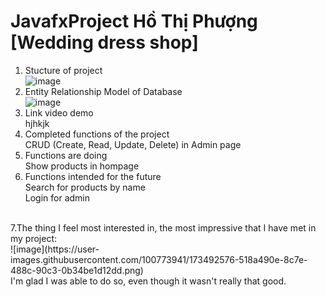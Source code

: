 # JavafxProject Hồ Thị Phượng [Wedding dress shop]
1. Stucture of project <br>
 ![image](https://user-images.githubusercontent.com/100773941/173478686-201b05c7-61aa-4b51-b70b-8b256226a53b.png)
2. Entity Relationship Model of Database <br>
![image](https://user-images.githubusercontent.com/100773941/173491190-1e902b66-88bc-4ec4-a7be-9898ec27e06e.png)
3. Link video demo <br>
hjhkjk
4. Completed functions of the project <br>
 CRUD (Create, Read, Update, Delete) in Admin page
5. Functions are doing <br>
  Show products in hompage
6. Functions intended for the future <br>
 Search for products by name <br>
 Login for admin
 <br>
7.The thing I feel most interested in, the most impressive that I have met in my project:<br>
![image](https://user-images.githubusercontent.com/100773941/173492576-518a490e-8c7e-488c-90c3-0b34be1d12dd.png)<br>
I'm glad I was able to do so, even though it wasn't really that good.

